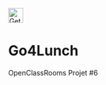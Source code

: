 <a href="https://play.google.com/store/apps/details?id=com.romain.mathieu.go4lunch" target="_blank"><img src="http://image.noelshack.com/fichiers/2019/09/1/1551119317-playstore-news.png" alt="Get it on Google Play" height="30"/></a>
# Go4Lunch
OpenClassRooms Projet #6

